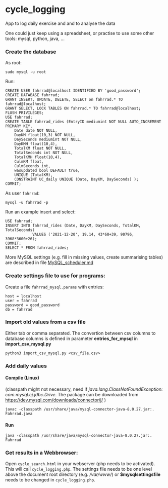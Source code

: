 # cycle_logging
App to log daily exercise and and to analyse the data

One could just keep using a spreadsheet, or practise to use some other tools: mysql, python, java, ...

### Create the database
As root:
```
sudo mysql -u root
```
Run: 
```
CREATE USER fahrrad@localhost IDENTIFIED BY 'good_password';
CREATE DATABASE fahrrad;
GRANT INSERT, UPDATE, DELETE, SELECT on fahrrad.* TO fahrrad@localhost;
GRANT SELECT, LOCK TABLES ON fahrrad.* TO fahrrad@localhost;
FLUSH PRIVILEGES;
USE fahrrad;
CREATE TABLE fahrrad_rides (EntryID mediumint NOT NULL AUTO_INCREMENT PRIMARY KEY,
    Date date NOT NULL,
    DayKM float(10,3) NOT NULL,
    DaySeconds mediumint NOT NULL,
    DayKMH float(10,4),
    TotalKM float NOT NULL,
    TotalSeconds int NOT NULL,
    TotalKMH float(10,4),
    CulmKM float,
    CulmSeconds int,
    wasupdated bool DEFAULT true,
    UNIQUE (TotalKM),
    CONSTRAINT UC_daily UNIQUE (Date, DayKM, DaySeconds) );
COMMIT;
```

As user `fahrrad`:
```
mysql -u fahrrad -p
```
Run an example insert and select: 
```
USE fahrrad;
INSERT INTO fahrrad_rides (Date, DayKM, DaySeconds, TotalKM, TotalSeconds)
            VALUES ('2021-12-20', 19.14, 43*60+39, 90796, 3968*3600+26);
COMMIT;
SELECT * FROM fahrrad_rides;
```

More MySQL settings (e.g. fill in missing values, create summarising tables) are described in file [MySQL_scheduler.md](MySQL_scheduler.md)

### Create settings file to use for programs:
Create a file `fahrrad_mysql.params` with entries:
```
host = localhost
user = fahrrad
password = good_password
db = fahrrad
```

### Import old values from a csv file
Either tab or comma separated. The convertion between csv columns to database columns is defined in parameter **entries_for_mysql** in **import_csv_mysql.py**
```
python3 import_csv_mysql.py <csv_file.csv>
```

### Add daily values
#### Compile (Linux)
(classpath might not necessary, need if *java.lang.ClassNotFoundException: com.mysql.cj.jdbc.Drive*. The package can be downloaded from https://dev.mysql.com/downloads/connector/j/ )
```
javac -classpath /usr/share/java/mysql-connector-java-8.0.27.jar:. Fahrrad.java
```

#### Run
```
java -classpath /usr/share/java/mysql-connector-java-8.0.27.jar:. Fahrrad
```

### Get results in a Webbrowser:
Open `cycle_search.html` in your webserver (php needs to be activated). This will call `cycle_logging.php`. The settings file needs to be one level above the document root directory (e.g. */var/www/*) or **$mysqlsettingsfile** needs to be changed in `cycle_logging.php`.



